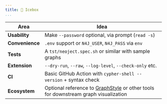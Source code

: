 ```yaml
---
title: 🧊 Icebox
...
```


| Area            | Idea                                                                                                           |
| --------------- | ---------------------------------------------------------------------------------------------------------------|
| **Usability**   | Make `--password` optional, via prompt (`read -s`)                                                             |
| **Convenience** | `.env` support or `N4J_USER`, `N4J_PASS` via `env`                                                             |
| **Tests**       | A `tst/neoject.spec.sh` or similar with sample graphs                                                          |
| **Extension**   | `--dry-run`, `--raw`, `--log-level`, `--check-only` etc.                                                       |
| **CI**          | Basic GitHub Action with `cypher-shell --version` + syntax check                                               |
| **Ecosystem**   | Optional reference to [GraphStyle](https://graphstyle.link/) or other tools for downstream graph visualization |


